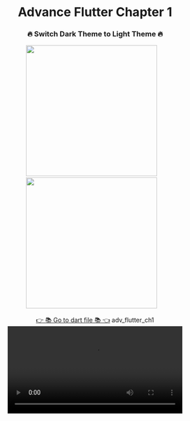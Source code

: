 <h1 align="center">Advance Flutter Chapter 1</h1>

<h3 align="center">🔥 Switch Dark Theme to Light Theme 🔥</h3>
<p align="center">
  <img src='https://github.com/AnjaliPurohit2811/advancech1/assets/143180602/09c07214-ceac-4360-8ec5-db06ededec69' width = 300>&nbsp;&nbsp;&nbsp;&nbsp;
  <img src='https://github.com/AnjaliPurohit2811/advancech1/assets/143180602/fe96e275-fcb1-4b0c-9b4d-c041b0191f9c' width = 300>&nbsp;&nbsp;&nbsp;&nbsp;

  <div align="center">
    <a href="https://github.com/DarshanPatel311/Adv_Flutter_Ch1/tree/master/lib/%20Switch%20Dark%20Theme%20to%20Light%20Theme">👉 📚 Go to dart file 📚 👈</a>
    adv_flutter_ch1




<video src="https://github.com/AnjaliPurohit2811/advancech1/assets/143180602/a696f62b-425a-4193-a5c1-8ed839c074d0" width="400">
  </div>
</p>


